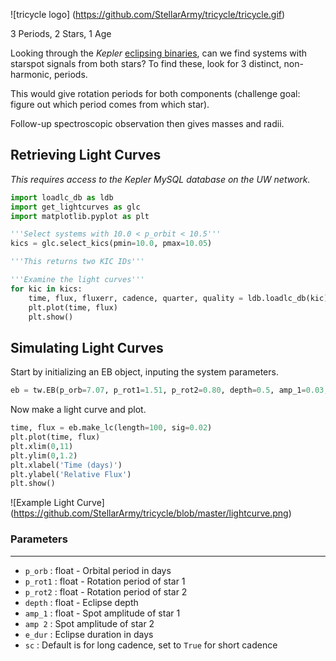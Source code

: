 ![tricycle logo]
(https://github.com/StellarArmy/tricycle/tricycle.gif)

3 Periods, 2 Stars, 1 Age

Looking through the *Kepler* [eclipsing binaries](http://keplerebs.villanova.edu), can we find systems with starspot signals from both stars? To find these, look for 3 distinct, non-harmonic, periods.

This would give rotation periods for both components (challenge goal: figure out which period comes from which star).

Follow-up spectroscopic observation then gives masses and radii.

## Retrieving Light Curves ##
*This requires access to the Kepler MySQL database on the UW network.*

```python
import loadlc_db as ldb
import get_lightcurves as glc
import matplotlib.pyplot as plt

'''Select systems with 10.0 < p_orbit < 10.5'''
kics = glc.select_kics(pmin=10.0, pmax=10.05)

'''This returns two KIC IDs'''

'''Examine the light curves'''
for kic in kics:
    time, flux, fluxerr, cadence, quarter, quality = ldb.loadlc_db(kic)
    plt.plot(time, flux)
    plt.show() 
```

## Simulating Light Curves ##
Start by initializing an EB object, inputing the system parameters.
```python
eb = tw.EB(p_orb=7.07, p_rot1=1.51, p_rot2=0.80, depth=0.5, amp_1=0.03, amp_2=0.02, e_dur=0.4)
``` 

Now make a light curve and plot.
```python
time, flux = eb.make_lc(length=100, sig=0.02)
plt.plot(time, flux)
plt.xlim(0,11)
plt.ylim(0,1.2)
plt.xlabel('Time (days)')
plt.ylabel('Relative Flux')
plt.show()
```

![Example Light Curve]
(https://github.com/StellarArmy/tricycle/blob/master/lightcurve.png)

### Parameters ###
----------
* `p_orb` : float - Orbital period in days    
* `p_rot1` : float - Rotation period of star 1
* `p_rot2` : float - Rotation period of star 2
* `depth` : float - Eclipse depth
* `amp_1` : float - Spot amplitude of star 1
* `amp 2` : Spot amplitude of star 2
* `e_dur` : Eclipse duration in days
* `sc` : Default is for long cadence, set to `True` for short cadence
